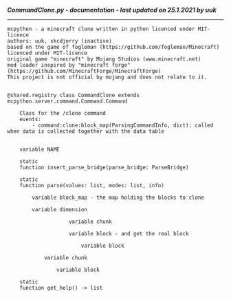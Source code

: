 ***CommandClone.py - documentation - last updated on 25.1.2021 by uuk***
___

    mcpython - a minecraft clone written in python licenced under MIT-licence
    authors: uuk, xkcdjerry (inactive)
    based on the game of fogleman (https://github.com/fogleman/Minecraft) licenced under MIT-licence
    original game "minecraft" by Mojang Studios (www.minecraft.net)
    mod loader inspired by "minecraft forge" (https://github.com/MinecraftForge/MinecraftForge)
    This project is not official by mojang and does not relate to it.


    @shared.registry class CommandClone extends mcpython.server.command.Command.Command
        
        Class for the /clone command
        events:
            - command:clone:block_map(ParsingCommandInfo, dict): called when data is collected together with the data table


        variable NAME

        static
        function insert_parse_bridge(parse_bridge: ParseBridge)

        static
        function parse(values: list, modes: list, info)

            variable block_map - the map holding the blocks to clone

            variable dimension

                        variable chunk

                        variable block - and get the real block

                            variable block

                variable chunk

                    variable block

        static
        function get_help() -> list